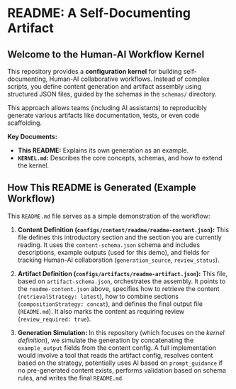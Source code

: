 # README: A Self-Documenting Artifact

## Welcome to the Human-AI Workflow Kernel

This repository provides a **configuration kernel** for building self-documenting, Human-AI collaborative workflows. Instead of complex scripts, you define content generation and artifact assembly using structured JSON files, guided by the schemas in the `schemas/` directory.

This approach allows teams (including AI assistants) to reproducibly generate various artifacts like documentation, tests, or even code scaffolding.

**Key Documents:**

*   **This README:** Explains its own generation as an example.
*   **`KERNEL.md`:** Describes the core concepts, schemas, and how to extend the kernel.

## How This README is Generated (Example Workflow)

This `README.md` file serves as a simple demonstration of the workflow:

1.  **Content Definition (`configs/content/readme/readme-content.json`):** This file defines this introductory section and the section you are currently reading. It uses the `content-schema.json` schema and includes descriptions, example outputs (used for this demo), and fields for tracking Human-AI collaboration (`generation_source`, `review_status`).

2.  **Artifact Definition (`configs/artifacts/readme-artifact.json`):** This file, based on `artifact-schema.json`, orchestrates the assembly. It points to the `readme-content.json` above, specifies how to retrieve the content (`retrievalStrategy: latest`), how to combine sections (`compositionStrategy: concat`), and defines the final output file (`README.md`). It also marks the content as requiring review (`review_required: true`).

3.  **Generation Simulation:** In this repository (which focuses on the *kernel definition*), we simulate the generation by concatenating the `example_output` fields from the content config. A full implementation would involve a tool that reads the artifact config, resolves content based on the strategy, potentially uses AI based on `prompt_guidance` if no pre-generated content exists, performs validation based on schema rules, and writes the final `README.md`. 